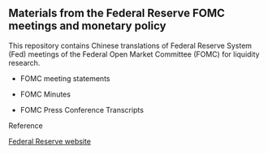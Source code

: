 ## **Materials from the Federal Reserve FOMC meetings and monetary policy**

This repository contains Chinese translations of Federal Reserve System (Fed) meetings of the Federal Open Market Committee (FOMC) for liquidity research.

* FOMC meeting statements

* FOMC Minutes

* FOMC Press Conference Transcripts

  

Reference

[Federal Reserve website](https://www.federalreserve.gov/)
